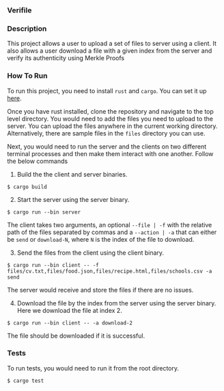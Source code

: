 ### Verifile

### Description

This project allows a user to upload a set of files to server using a client. It also allows a user download a file with a given index from the server and verify its authenticity using Merkle Proofs

### How To Run

To run this project, you need to install `rust` and `cargo`. You can set it up [here](https://www.rust-lang.org/tools/install).

Once you have rust installed, clone the repository and navigate to the top level directory. You would need to add the files you need to upload to the server. You can upload the files anywhere in the current working directory. Alternatively, there are sample files in the `files` directory you can use.

Next, you would need to run the server and the clients on two different terminal processes and then make them interact with one another. Follow the below commands

1. Build the the client and server binaries.
```shell
$ cargo build
```

2. Start the server using the server binary.
```shell
$ cargo run --bin server
```

The client takes two arguments, an optional `--file | -f` with the relative path of the files separated by commas and a `--action | -a` that can either be `send` or `download-N`, where `N` is the index of the file to download.

3. Send the files from the client using the client binary.
```shell
$ cargo run --bin client -- -f files/cv.txt,files/food.json,files/recipe.html,files/schools.csv -a send
```
The server would receive and store the files if there are no issues.

4. Download the file by the index from the server using the server binary. Here we download the file at index 2.
```shell
$ cargo run --bin client -- -a download-2
```
The file should be downloaded if it is successful.


### Tests

To run tests, you would need to run it from the root directory.

```shell
$ cargo test
```
